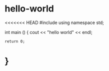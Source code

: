 # hello-world

<<<<<<< HEAD
#include <iostream>
using namespace std;

int main () {
    cout << "hello world" << endl;

    return 0;
}
=======
